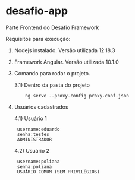 # desafio-app
Parte Frontend do Desafio Framework

Requisitos para execução:

1) Nodejs instalado. Versão utilizada 12.18.3

2) Framework Angular. Versão utilizada 10.1.0

3) Comando para rodar o projeto.
    
    3.1) Dentro da pasta do projeto              
           
           ng serve --proxy-config proxy.conf.json
           
4) Usuários cadastrados

    4.1) Usuário 1
  
        username:eduardo
        senha:testes
        ADMINISTRADOR
  
    4.2) Usuário 2
 
        username:poliana
        senha:poliana
        USUÁRIO COMUM (SEM PRIVILÉGIOS)
